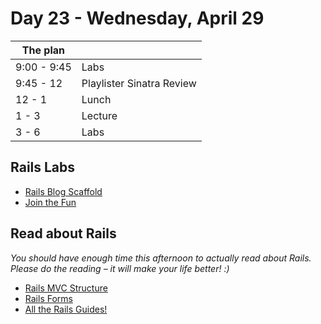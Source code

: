 # Day 23 - Wednesday, April 29

The plan        |      |
----------------|-------
9:00 - 9:45     | Labs
9:45 - 12       | Playlister Sinatra Review
12 - 1          | Lunch
1 - 3           | Lecture
3 - 6           | Labs

## Rails Labs

* [Rails Blog Scaffold](http://learn.flatironschool.com/lessons/3576)
* [Join the Fun](http://learn.flatironschool.com/lessons/3585)

## Read about Rails

_You should have enough time this afternoon to actually read about Rails. Please do the reading – it will make your life better! :)_

* [Rails MVC Structure](http://learn.flatironschool.com/lessons/3575)
* [Rails Forms](https://learn.co/lessons/3581)
* [All the Rails Guides!](http://guides.rubyonrails.org/)
